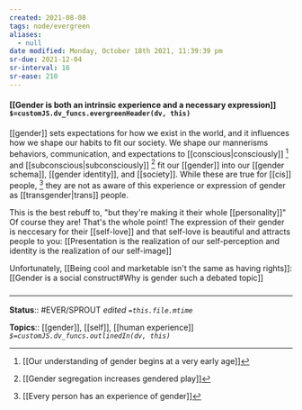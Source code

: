 ```yaml
---
created: 2021-08-08
tags: node/evergreen
aliases:
  - null
date modified: Monday, October 18th 2021, 11:39:39 pm
sr-due: 2021-12-04
sr-interval: 16
sr-ease: 210
---
```


#### [[Gender is both an intrinsic experience and a necessary expression]] `$=customJS.dv_funcs.evergreenHeader(dv, this)`

[[gender]] sets expectations for how we exist in the world, and it influences how we shape our habits to fit our society. We shape our mannerisms behaviors, communication, and expectations to [[conscious|consciously]] [^1] and [[subconscious|subconsciously]] [^2] fit our [[gender]] into our [[gender schema]], [[gender identity]], and [[society]]. While these are true for [[cis]] people, [^3] they are not as aware of this experience or expression of gender as [[transgender|trans]] people. 

[^1]: [[Our understanding of gender begins at a very early age]]  
[^2]: [[Gender segregation increases gendered play]]
[^3]:  [[Every person has an experience of gender]] 

This is the best rebuff to, "but they're making it their whole [[personality]]" Of course they are! That's the whole point! The expression of their gender is neccesary for their [[self-love]] and that self-love is beautiful and attracts people to you: [[Presentation is the realization of our self-perception and identity is the realization of our self-image]] 

Unfortunately, [[Being cool and marketable isn't the same as having rights]]: [[Gender is a social construct#Why is gender such a debated topic]]

### <hr class="footnote"/>

**Status**:: #EVER/SPROUT
*edited `=this.file.mtime`*

**Topics**:: [[gender]], [[self]], [[human experience]]
*`$=customJS.dv_funcs.outlinedIn(dv, this)`*
